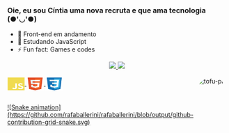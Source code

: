 ### Oie, eu sou Cíntia uma nova recruta e que ama tecnologia (●'◡'●) 

- 🔭 Front-end em andamento
- 🌱 Estudando JavaScript
- ⚡ Fun fact: Games e codes

<div align="center">
  <a href="https://github.com/rafaballerini">
  <img height="180em" src="https://github-readme-stats.vercel.app/api?username=tofuzinha&show_icons=true&theme=dracula&include_all_commits=true&count_private=true"/>
  <img height="180em" src="https://github-readme-stats.vercel.app/api/top-langs/?username=tofuzinha&layout=compact&langs_count=7&theme=dracula"/>
</div>
<div style="display: inline_block"><br>
  <img align="center" alt="tofu-Js" height="30" width="40" src="https://raw.githubusercontent.com/devicons/devicon/master/icons/javascript/javascript-plain.svg">
  <img align="center" alt="tofu-HTML" height="30" width="40" src="https://raw.githubusercontent.com/devicons/devicon/master/icons/html5/html5-original.svg">
  <img align="center" alt="tofu-CSS" height="30" width="40" src="https://raw.githubusercontent.com/devicons/devicon/master/icons/css3/css3-original.svg">
  <img align="right" alt="tofu-pic" height="150" style="border-radius:50px;" src="https://i.picasion.com/pic91/49dd07ef613a67b7fbca0db844df055e.gif">
</div>
  
  ##
  
  <div>
      ![Snake animation](https://github.com/rafaballerini/rafaballerini/blob/output/github-contribution-grid-snake.svg)
  </div>
